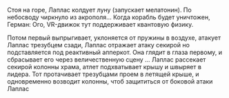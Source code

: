 Стоя на горе, Лаплас колдует луну (запускает мелатонин). По небосводу чиркнуло из акрополя...
Когда корабль будет уничтожен, Герман: Ого, VR-движок тут поддерживает квантовую физику.

Потом первый выпрыгивает, уклоняется от пружины в воздухе, атакует Лаплас трезубцем сзади, Лаплас отражает атаку секирой но подставляется под реактивный апперкот. Она глядит в глаза первому, и сбрасывает его через величественную сцену
...
Лаплас рассекает секирой колонны храма, атлет подхватывает крышу и швыряет в лидера. Тот протачивает трезубцами проем в летящей крыше, и одновременно возводит колонны, чтоб защититься от боковой атаки Лаплас